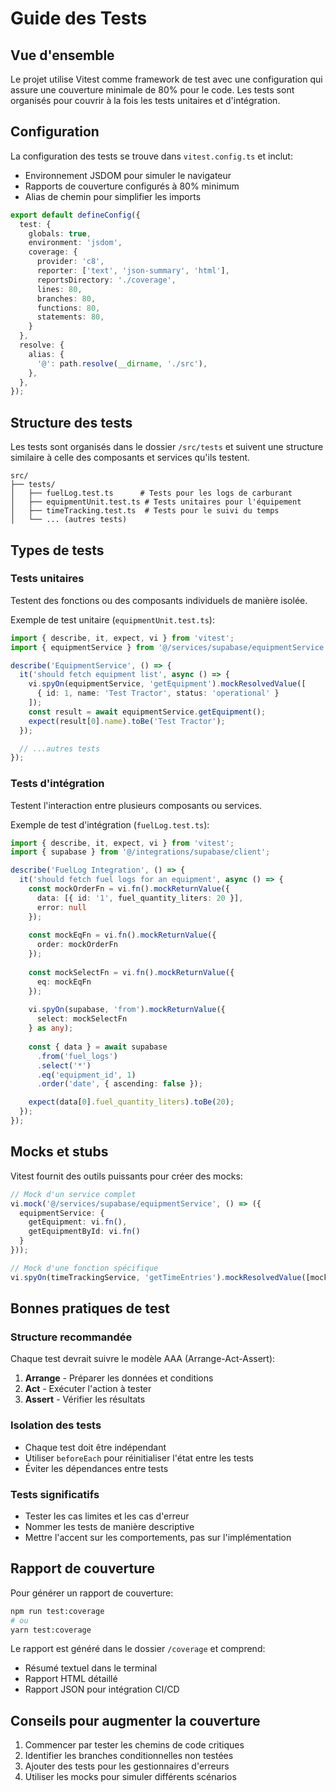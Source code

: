 
# Guide des Tests

## Vue d'ensemble
Le projet utilise Vitest comme framework de test avec une configuration qui assure une couverture minimale de 80% pour le code. Les tests sont organisés pour couvrir à la fois les tests unitaires et d'intégration.

## Configuration
La configuration des tests se trouve dans `vitest.config.ts` et inclut:
- Environnement JSDOM pour simuler le navigateur
- Rapports de couverture configurés à 80% minimum
- Alias de chemin pour simplifier les imports

```typescript
export default defineConfig({
  test: {
    globals: true,
    environment: 'jsdom',
    coverage: {
      provider: 'c8',
      reporter: ['text', 'json-summary', 'html'],
      reportsDirectory: './coverage',
      lines: 80,
      branches: 80,
      functions: 80,
      statements: 80,
    }
  },
  resolve: {
    alias: {
      '@': path.resolve(__dirname, './src'),
    },
  },
});
```

## Structure des tests
Les tests sont organisés dans le dossier `/src/tests` et suivent une structure similaire à celle des composants et services qu'ils testent.

```
src/
├── tests/
│   ├── fuelLog.test.ts      # Tests pour les logs de carburant
│   ├── equipmentUnit.test.ts # Tests unitaires pour l'équipement
│   ├── timeTracking.test.ts  # Tests pour le suivi du temps
│   └── ... (autres tests)
```

## Types de tests

### Tests unitaires
Testent des fonctions ou des composants individuels de manière isolée.

Exemple de test unitaire (`equipmentUnit.test.ts`):
```typescript
import { describe, it, expect, vi } from 'vitest';
import { equipmentService } from '@/services/supabase/equipmentService';

describe('EquipmentService', () => {
  it('should fetch equipment list', async () => {
    vi.spyOn(equipmentService, 'getEquipment').mockResolvedValue([
      { id: 1, name: 'Test Tractor', status: 'operational' }
    ]);
    const result = await equipmentService.getEquipment();
    expect(result[0].name).toBe('Test Tractor');
  });

  // ...autres tests
});
```

### Tests d'intégration
Testent l'interaction entre plusieurs composants ou services.

Exemple de test d'intégration (`fuelLog.test.ts`):
```typescript
import { describe, it, expect, vi } from 'vitest';
import { supabase } from '@/integrations/supabase/client';

describe('FuelLog Integration', () => {
  it('should fetch fuel logs for an equipment', async () => {
    const mockOrderFn = vi.fn().mockReturnValue({
      data: [{ id: '1', fuel_quantity_liters: 20 }],
      error: null
    });
    
    const mockEqFn = vi.fn().mockReturnValue({
      order: mockOrderFn
    });
    
    const mockSelectFn = vi.fn().mockReturnValue({
      eq: mockEqFn
    });
    
    vi.spyOn(supabase, 'from').mockReturnValue({
      select: mockSelectFn
    } as any);
    
    const { data } = await supabase
      .from('fuel_logs')
      .select('*')
      .eq('equipment_id', 1)
      .order('date', { ascending: false });

    expect(data[0].fuel_quantity_liters).toBe(20);
  });
});
```

## Mocks et stubs
Vitest fournit des outils puissants pour créer des mocks:

```typescript
// Mock d'un service complet
vi.mock('@/services/supabase/equipmentService', () => ({
  equipmentService: {
    getEquipment: vi.fn(),
    getEquipmentById: vi.fn()
  }
}));

// Mock d'une fonction spécifique
vi.spyOn(timeTrackingService, 'getTimeEntries').mockResolvedValue([mockTimeEntry]);
```

## Bonnes pratiques de test

### Structure recommandée
Chaque test devrait suivre le modèle AAA (Arrange-Act-Assert):
1. **Arrange** - Préparer les données et conditions
2. **Act** - Exécuter l'action à tester
3. **Assert** - Vérifier les résultats

### Isolation des tests
- Chaque test doit être indépendant
- Utiliser `beforeEach` pour réinitialiser l'état entre les tests
- Éviter les dépendances entre tests

### Tests significatifs
- Tester les cas limites et les cas d'erreur
- Nommer les tests de manière descriptive
- Mettre l'accent sur les comportements, pas sur l'implémentation

## Rapport de couverture
Pour générer un rapport de couverture:
```bash
npm run test:coverage
# ou
yarn test:coverage
```

Le rapport est généré dans le dossier `/coverage` et comprend:
- Résumé textuel dans le terminal
- Rapport HTML détaillé
- Rapport JSON pour intégration CI/CD

## Conseils pour augmenter la couverture
1. Commencer par tester les chemins de code critiques
2. Identifier les branches conditionnelles non testées
3. Ajouter des tests pour les gestionnaires d'erreurs
4. Utiliser les mocks pour simuler différents scénarios

